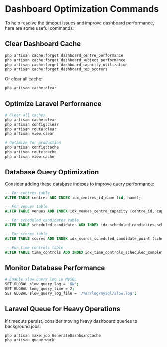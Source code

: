 # Dashboard Optimization Commands

To help resolve the timeout issues and improve dashboard performance, here are some useful commands:

## Clear Dashboard Cache
```bash
php artisan cache:forget dashboard_centre_performance
php artisan cache:forget dashboard_subject_performance
php artisan cache:forget dashboard_capacity_utilization
php artisan cache:forget dashboard_top_scorers
```

Or clear all cache:
```bash
php artisan cache:clear
```

## Optimize Laravel Performance
```bash
# Clear all caches
php artisan cache:clear
php artisan config:clear
php artisan route:clear
php artisan view:clear

# Optimize for production
php artisan config:cache
php artisan route:cache
php artisan view:cache
```

## Database Query Optimization
Consider adding these database indexes to improve query performance:

```sql
-- For centres table
ALTER TABLE centres ADD INDEX idx_centres_id_name (id, name);

-- For venues table  
ALTER TABLE venues ADD INDEX idx_venues_centre_capacity (centre_id, capacity);

-- For scheduled_candidates table
ALTER TABLE scheduled_candidates ADD INDEX idx_scheduled_candidates_schedule_candidate (schedule_id, candidate_id);

-- For scores table
ALTER TABLE scores ADD INDEX idx_scores_scheduled_candidate_point (scheduled_candidate_id, point_scored);

-- For time_controls table
ALTER TABLE time_controls ADD INDEX idx_time_controls_scheduled_completed (scheduled_candidate_id, completed);
```

## Monitor Database Performance
```bash
# Enable slow query log in MySQL
SET GLOBAL slow_query_log = 'ON';
SET GLOBAL long_query_time = 2;
SET GLOBAL slow_query_log_file = '/var/log/mysql/slow.log';
```

## Laravel Queue for Heavy Operations
If timeouts persist, consider moving heavy dashboard queries to background jobs:

```bash
php artisan make:job GenerateDashboardCache
php artisan queue:work
```
